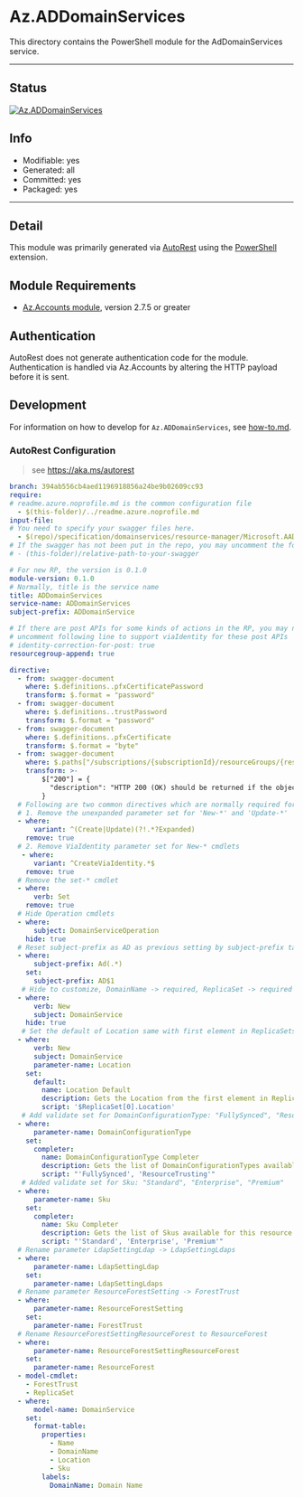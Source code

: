<!-- region Generated -->
# Az.ADDomainServices
This directory contains the PowerShell module for the AdDomainServices service.

---
## Status
[![Az.ADDomainServices](https://img.shields.io/powershellgallery/v/Az.ADDomainServices.svg?style=flat-square&label=Az.ADDomainServices "Az.ADDomainServices")](https://www.powershellgallery.com/packages/Az.ADDomainServices/)

## Info
- Modifiable: yes
- Generated: all
- Committed: yes
- Packaged: yes

---
## Detail
This module was primarily generated via [AutoRest](https://github.com/Azure/autorest) using the [PowerShell](https://github.com/Azure/autorest.powershell) extension.

## Module Requirements
- [Az.Accounts module](https://www.powershellgallery.com/packages/Az.Accounts/), version 2.7.5 or greater

## Authentication
AutoRest does not generate authentication code for the module. Authentication is handled via Az.Accounts by altering the HTTP payload before it is sent.

## Development
For information on how to develop for `Az.ADDomainServices`, see [how-to.md](how-to.md).
<!-- endregion -->

### AutoRest Configuration
> see https://aka.ms/autorest

``` yaml
branch: 394ab556cb4aed1196918856a24be9b02609cc93
require:
# readme.azure.noprofile.md is the common configuration file
  - $(this-folder)/../readme.azure.noprofile.md
input-file:
# You need to specify your swagger files here.
  - $(repo)/specification/domainservices/resource-manager/Microsoft.AAD/stable/2020-01-01/domainservices.json
# If the swagger has not been put in the repo, you may uncomment the following line and refer to it locally
# - (this-folder)/relative-path-to-your-swagger 

# For new RP, the version is 0.1.0
module-version: 0.1.0
# Normally, title is the service name
title: ADDomainServices
service-name: ADDomainServices
subject-prefix: ADDomainService

# If there are post APIs for some kinds of actions in the RP, you may need to 
# uncomment following line to support viaIdentity for these post APIs
# identity-correction-for-post: true
resourcegroup-append: true

directive:
  - from: swagger-document
    where: $.definitions..pfxCertificatePassword
    transform: $.format = "password"
  - from: swagger-document
    where: $.definitions..trustPassword
    transform: $.format = "password"
  - from: swagger-document
    where: $.definitions..pfxCertificate
    transform: $.format = "byte"
  - from: swagger-document
    where: $.paths["/subscriptions/{subscriptionId}/resourceGroups/{resourceGroupName}/providers/Microsoft.AAD/domainServices/{domainServiceName}"].delete.responses
    transform: >-
        $["200"] = {
          "description": "HTTP 200 (OK) should be returned if the object exists and was deleted successfully."
        }
  # Following are two common directives which are normally required for all RPs
  # 1. Remove the unexpanded parameter set for 'New-*' and 'Update-*'
  - where:
      variant: ^(Create|Update)(?!.*?Expanded)
    remove: true
  # 2. Remove ViaIdentity parameter set for New-* cmdlets
   - where:
      variant: ^CreateViaIdentity.*$
    remove: true
  # Remove the set-* cmdlet
  - where:
      verb: Set
    remove: true
  # Hide Operation cmdlets
  - where:
      subject: DomainServiceOperation
    hide: true
  # Reset subject-prefix as AD as previous setting by subject-prefix tag converts AD to Ad
  - where:
      subject-prefix: Ad(.*)
    set: 
      subject-prefix: AD$1
   # Hide to customize, DomainName -> required, ReplicaSet -> required
  - where:
      verb: New
      subject: DomainService
    hide: true
   # Set the default of Location same with first element in ReplicaSets so that it can keep as optional
  - where:
      verb: New
      subject: DomainService      
      parameter-name: Location
    set:
      default:
        name: Location Default
        description: Gets the Location from the first element in ReplicaSets.
        script: '$ReplicaSet[0].Location'
   # Add validate set for DomainConfigurationType: "FullySynced", "ResourceTrusting"
  - where:
      parameter-name: DomainConfigurationType
    set:
      completer:
        name: DomainConfigurationType Completer
        description: Gets the list of DomainConfigurationTypes available for this resource.
        script: "'FullySynced', 'ResourceTrusting'"
   # Added validate set for Sku: "Standard", "Enterprise", "Premium"
  - where:
      parameter-name: Sku
    set:
      completer:
        name: Sku Completer
        description: Gets the list of Skus available for this resource.
        script: "'Standard', 'Enterprise', 'Premium'"
  # Rename parameter LdapSettingLdap -> LdapSettingLdaps
  - where:
      parameter-name: LdapSettingLdap
    set:
      parameter-name: LdapSettingLdaps
  # Rename parameter ResourceForestSetting -> ForestTrust
  - where:
      parameter-name: ResourceForestSetting
    set:
      parameter-name: ForestTrust
  # Rename ResourceForestSettingResourceForest to ResourceForest
  - where:
      parameter-name: ResourceForestSettingResourceForest
    set:
      parameter-name: ResourceForest
  - model-cmdlet:
    - ForestTrust
    - ReplicaSet
  - where:
      model-name: DomainService
    set:
      format-table:
        properties:
          - Name
          - DomainName
          - Location
          - Sku
        labels:
          DomainName: Domain Name
```
